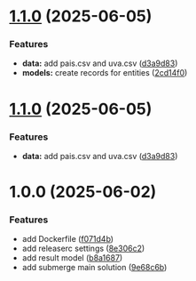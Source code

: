 # [1.1.0](https://github.com/ArtroxGabriel/SubMerge/compare/v1.0.0...v1.1.0) (2025-06-05)


### Features

* **data:** add pais.csv and uva.csv ([d3a9d83](https://github.com/ArtroxGabriel/SubMerge/commit/d3a9d83f13abbedb196da0245373ac9174d3416e))
* **models:** create records for entities ([2cd14f0](https://github.com/ArtroxGabriel/SubMerge/commit/2cd14f0f7a2ddb9f300ffeec048733db8f07554d))

# [1.1.0](https://github.com/ArtroxGabriel/SubMerge/compare/v1.0.0...v1.1.0) (2025-06-05)


### Features

* **data:** add pais.csv and uva.csv ([d3a9d83](https://github.com/ArtroxGabriel/SubMerge/commit/d3a9d83f13abbedb196da0245373ac9174d3416e))

# 1.0.0 (2025-06-02)


### Features

* add Dockerfile ([f071d4b](https://github.com/ArtroxGabriel/SubMerge/commit/f071d4b39a8ba6d412318c92c2a749991237c768))
* add releaserc settings ([8e306c2](https://github.com/ArtroxGabriel/SubMerge/commit/8e306c2cfd7e388abe4a5e5e366594f5ddb3a9e1))
* add result model ([b8a1687](https://github.com/ArtroxGabriel/SubMerge/commit/b8a1687c27e918080630a51769ae310161480bc4))
* add submerge main solution ([9e68c6b](https://github.com/ArtroxGabriel/SubMerge/commit/9e68c6ba1725d25170e3479e18afa4d1fdedb7db))
